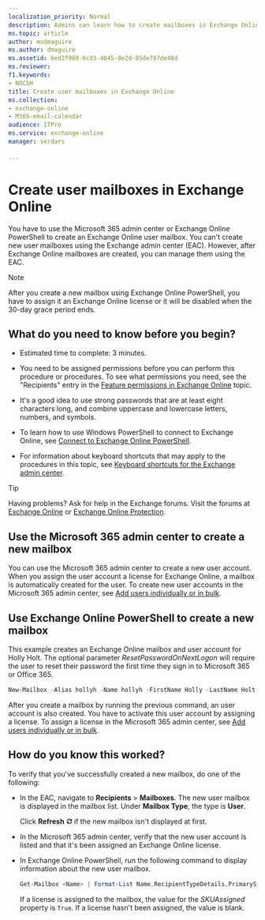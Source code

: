 ```yaml
---
localization_priority: Normal
description: Admins can learn how to create mailboxes in Exchange Online.
ms.topic: article
author: msdmaguire
ms.author: dmaguire
ms.assetid: 6ed2f969-6c03-4b45-8e2d-05de787de48d
ms.reviewer: 
f1.keywords:
- NOCSH
title: Create user mailboxes in Exchange Online
ms.collection: 
- exchange-online
- M365-email-calendar
audience: ITPro
ms.service: exchange-online
manager: serdars

---
```


# Create user mailboxes in Exchange Online

You have to use the Microsoft 365 admin center or Exchange Online PowerShell to create an Exchange Online user mailbox. You can't create new user mailboxes using the Exchange admin center (EAC). However, after Exchange Online mailboxes are created, you can manage them using the EAC.

> [!NOTE]
> After you create a new mailbox using Exchange Online PowerShell, you have to assign it an Exchange Online license or it will be disabled when the 30-day grace period ends.

## What do you need to know before you begin?

- Estimated time to complete: 3 minutes.

- You need to be assigned permissions before you can perform this procedure or procedures. To see what permissions you need, see the "Recipients" entry in the [Feature permissions in Exchange Online](../permissions-exo/feature-permissions.md) topic.

- It's a good idea to use strong passwords that are at least eight characters long, and combine uppercase and lowercase letters, numbers, and symbols.

- To learn how to use Windows PowerShell to connect to Exchange Online, see [Connect to Exchange Online PowerShell](https://docs.microsoft.com/powershell/exchange/connect-to-exchange-online-powershell).

- For information about keyboard shortcuts that may apply to the procedures in this topic, see [Keyboard shortcuts for the Exchange admin center](../accessibility/keyboard-shortcuts-in-admin-center.md).

> [!TIP]
> Having problems? Ask for help in the Exchange forums. Visit the forums at [Exchange Online](https://go.microsoft.com/fwlink/p/?linkId=267542) or [Exchange Online Protection](https://go.microsoft.com/fwlink/p/?linkId=285351).

## Use the Microsoft 365 admin center to create a new mailbox

You can use the Microsoft 365 admin center to create a new user account. When you assign the user account a license for Exchange Online, a mailbox is automatically created for the user. To create new user accounts in the Microsoft 365 admin center, see [Add users individually or in bulk](https://docs.microsoft.com/microsoft-365/admin/add-users/add-users).

## Use Exchange Online PowerShell to create a new mailbox

This example creates an Exchange Online mailbox and user account for Holly Holt. The optional parameter _ResetPasswordOnNextLogon_ will require the user to reset their password the first time they sign in to Microsoft 365 or Office 365.

```PowerShell
New-Mailbox -Alias hollyh -Name hollyh -FirstName Holly -LastName Holt -DisplayName "Holly Holt" -MicrosoftOnlineServicesID hollyh@corp.contoso.com -Password (ConvertTo-SecureString -String 'P@ssw0rd' -AsPlainText -Force) -ResetPasswordOnNextLogon $true
```

After you create a mailbox by running the previous command, an user account is also created. You have to activate this user account by assigning a license. To assign a license in the Microsoft 365 admin center, see [Add users individually or in bulk](https://docs.microsoft.com/microsoft-365/admin/add-users/add-users).

## How do you know this worked?

To verify that you've successfully created a new mailbox, do one of the following:

- In the EAC, navigate to **Recipients** \> **Mailboxes**. The new user mailbox is displayed in the mailbox list. Under **Mailbox Type**, the type is **User**.

  Click **Refresh** ![Refresh Icon](../media/ITPro_EAC_RefreshIcon.gif) if the new mailbox isn't displayed at first.

- In the Microsoft 365 admin center, verify that the new user account is listed and that it's been assigned an Exchange Online license.

- In Exchange Online PowerShell, run the following command to display information about the new user mailbox.

  ```PowerShell
  Get-Mailbox <Name> | Format-List Name,RecipientTypeDetails,PrimarySmtpAddress,SKUAssigned
  ```

  If a license is assigned to the mailbox, the value for the _SKUAssigned_ property is `True`. If a license hasn't been assigned, the value is blank.
